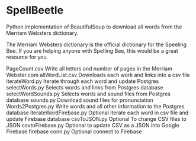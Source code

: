 # SpellBeetle

Python implementation of BeautifulSoup to download all words from the Merriam Websters dictionary. 

The Merriam Websters dictionary is the official dictionary for the Speeling Bee. If you are helping anyone with Spelling Bee, this would be a great resource for you.

PageCount.csv							Write all letters and number of pages in the Merriam Webster.com
allWordList.csv						Downloads each work and links into a csv file
iterateWord.py						Iterate through each word and update Postgres
selectWords.py						Selects words and links from Postgres database
selectWordSounds.py				Selects words and sound files from Postgres database
sounds.py									Download sound files for pronunciation
Words2Postgres.py					Write words and all other information to the Postgres database
iterateWordFirebase.py		Optional iterate each word in csv file and update Firebase database
csvToJSON.py							Optional To change CSV files to JSON
csvtoFirebase.py					Optional to update CSV as a JSON into Google Firebase
firebase conn.py					Optional connect to Firebase
